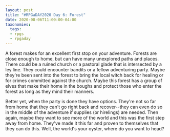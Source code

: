 ```yaml
---
layout: post
title: "#RPGaDAY2020 Day 6: Forest"
date: 2020-08-06T11:00:00-04:00
taxonomies:
  tags:
  - rpgs
  - rpgaday
---
```

A forest makes for an excellent first stop on your adventure. Forests are close enough to home, but can have many unexplored paths and places. There could be a ruined church or a pastoral glade that is intersected by a ley line. They could encounter bandits or a fellow adventuring party. Maybe they're been sent into the forest to bring the local witch back for healing or for crimes committed against the church. Maybe this forest has a group of elves that make their home in the boughs and protect those who enter the forest as long as they mind their manners.

Better yet, when the party is done they have options. They're not so far from home that they can't go right back and recover--they can even do so in the middle of the adventure if supplies (or hirelings) are needed. Then again, maybe they want to see more of the world and this was the first step away from home. They've made it this far and proven to themselves that they can do this. Well, the world's your oyster, where do you want to head?
